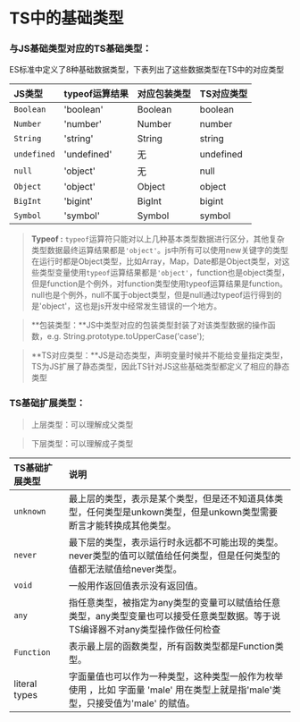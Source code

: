 # TS中的基础类型



### **与JS基础类型对应的TS基础类型：**

ES标准中定义了8种基础数据类型，下表列出了这些数据类型在TS中的对应类型

| **JS类型** | **typeof运算结果** | **对应包装类型** | **TS对应类型** |
| :--- | :--- | :--- | :--- |
| `Boolean` | 'boolean' | Boolean | boolean |
| `Number` | 'number' | Number | number |
| `String` | 'string' | String | string |
| `undefined` | 'undefined' | 无 | undefined |
| `null` | 'object' | 无 | null |
| `Object` | 'object' | Object | object |
| `BigInt` | 'bigint' | BigInt | bigint |
| `Symbol` | 'symbol' | Symbol | symbol |

> **Typeof :** `typeof`运算符只能对以上几种基本类型数据进行区分，其他复杂类型数据最终运算结果都是`'object'`。js中所有可以使用new关键字的类型在运行时都是Object类型，比如Array，Map，Date都是Object类型，对这些类型变量使用`typeof`运算结果都是`'object'`，function也是object类型，但是function是个例外，对function类型使用typeof运算结果是function。null也是个例外，null不属于object类型，但是null通过typeof运行得到的是'object'，这也是js开发中经常发生错误的一个地方。

> **包装类型：**JS中类型对应的包装类型封装了对该类型数据的操作函数，e.g. String.prototype.toUpperCase\('case'\);

> **TS对应类型：**JS是动态类型，声明变量时候并不能给变量指定类型，TS为JS扩展了静态类型，因此TS针对JS这些基础类型都定义了相应的静态类型





### **TS基础扩展类型：**

> 上层类型：可以理解成父类型

> 下层类型：可以理解成子类型

| **TS基础扩展类型** | **说明** |
| :--- | :--- |
| `unknown` | 最上层的类型，表示是某个类型，但是还不知道具体类型，任何类型是unkown类型，但是unkown类型需要断言才能转换成其他类型。 |
| `never` | 最下层的类型，表示运行时永远都不可能出现的类型。never类型的值可以赋值给任何类型，但是任何类型的值都无法赋值给never类型。 |
| `void` | 一般用作返回值表示没有返回值。 |
| `any` | 指任意类型，被指定为any类型的变量可以赋值给任意类型，any类型变量也可以接受任意类型数据。等于说TS编译器不对any类型操作做任何检查 |
| `Function` | 表示最上层的函数类型，所有函数类型都是Function类型。 |
| literal types | 字面量值也可以作为一种类型，这种类型一般作为枚举使用 ，比如 字面量 'male' 用在类型上就是指'male'类型，只接受值为'male' 的赋值。 |



